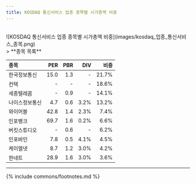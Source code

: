 ```yaml
---
title: KOSDAQ 통신서비스 업종 종목별 시가총액 비중
---
```

<br>
![KOSDAQ 통신서비스 업종 종목별 시가총액 비중](images/kosdaq_업종_통신서비스_종목.png)

<br>
> **종목 목록<a id="list"></a>**

| **종목** | **PER** | **PBR** | **DIV** | **비중** |
| :------- | ------: | ------: | ------: | -------: |
| 한국정보통신 | 15.0 | 1.3 | - | 21.7% |
| 컨텍 | - | - | - | 18.6% |
| 세종텔레콤 | - | 0.9 | - | 14.1% |
| 나이스정보통신 | 4.7 | 0.6 | 3.2% | 13.2% |
| 와이어블 | 42.8 | 1.4 | 2.3% | 7.4% |
| 인포뱅크 | 69.7 | 1.6 | 0.2% | 6.6% |
| 버킷스튜디오 | - | 0.6 | - | 6.2% |
| 인포바인 | 7.8 | 0.5 | 4.1% | 4.5% |
| 케이엘넷 | 8.7 | 1.2 | 3.0% | 4.2% |
| 한네트 | 28.9 | 1.6 | 3.0% | 3.6% |

---
{% include commons/footnotes.md %}